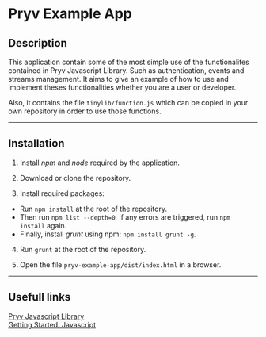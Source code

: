 # Pryv Example App

## Description

This application contain some of the most simple use of the functionalites contained in Pryv Javascript Library. Such as authentication, events and streams management.
It aims to give an example of how to use and implement theses functionalities whether you are a user or developer.

Also, it contains the file `tinylib/function.js` which can be copied in your own repository in order to use those functions.
___

## Installation

1. Install *npm* and *node* required by the application.

2. Download or clone the repository.

3. Install required packages:
  - Run `npm install` at the root of the repository.
  - Then run `npm list --depth=0`, if any errors are triggered, run `npm install` again.
  - Finally, install *grunt* using npm: `npm install grunt -g`.

4. Run `grunt` at the root of the repository.

5. Open the file `pryv-example-app/dist/index.html` in a browser.
___

## Usefull links

[Pryv Javascript Library](https://github.com/pryv/lib-javascript)<br>
[Getting Started: Javascript](http://api.pryv.com/getting-started/javascript/)
